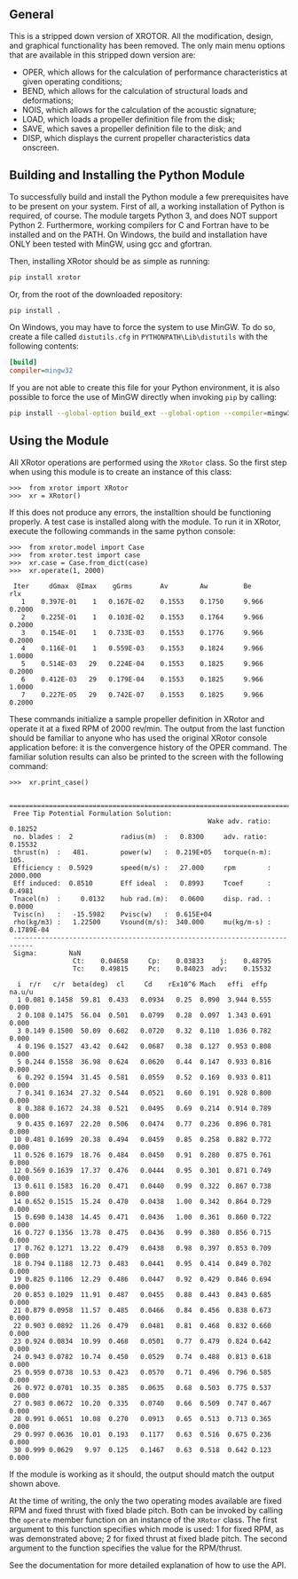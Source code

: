 
General
-------
This is a stripped down version of XROTOR. All the modification, design, and graphical functionality has
been removed. The only main menu options that are available in this stripped down version are:
* OPER, which allows for the calculation of performance characteristics at given operating conditions;
* BEND, which allows for the calculation of structural loads and deformations;
* NOIS, which allows for the calculation of the acoustic signature;
* LOAD, which loads a propeller definition file from the disk;
* SAVE, which saves a propeller definition file to the disk; and
* DISP, which displays the current propeller characteristics data onscreen.

Building and Installing the Python Module
-----------------------------------------
To successfully build and install the Python module a few prerequisites have to be present on your system. First of all,
a working installation of Python is required, of course. The module targets Python 3, and does NOT support Python 2. 
Furthermore, working compilers for C and Fortran have to be installed and on the PATH. On Windows, the build and
installation have ONLY been tested with MinGW, using gcc and gfortran. 

Then, installing XRotor should be as simple as running:

```bash
pip install xrotor
```

Or, from the root of the downloaded repository:

```bash
pip install .
```

On Windows, you may have to force the system to use MinGW. To do so, create a file called `distutils.cfg` in 
`PYTHONPATH\Lib\distutils` with the following contents:

```INI
[build]
compiler=mingw32
```

If you are not able to create this file for your Python environment, it is also possible to force the use of MinGW 
directly when invoking `pip` by calling:

```bash
pip install --global-option build_ext --global-option --compiler=mingw32 xrotor
```

Using the Module
----------------
All XRotor operations are performed using the `XRotor` class. So the first step when using this module is to create an
instance of this class:

```pycon
>>>  from xrotor import XRotor
>>>  xr = XRotor()
```

If this does not produce any errors, the installtion should be functioning properly. 
A test case is installed along with the module. To run it in XRotor, execute the following commands in the same python
console:

```pycon
>>>  from xrotor.model import Case
>>>  from xrotor.test import case
>>>  xr.case = Case.from_dict(case)
>>>  xr.operate(1, 2000)

 Iter     dGmax  @Imax    gGrms       Av        Aw         Be       rlx
   1    0.397E-01    1   0.167E-02    0.1553    0.1750     9.966    0.2000
   2    0.225E-01    1   0.103E-02    0.1553    0.1764     9.966    0.2000
   3    0.154E-01    1   0.733E-03    0.1553    0.1776     9.966    0.2000
   4    0.116E-01    1   0.559E-03    0.1553    0.1824     9.966    1.0000
   5    0.514E-03   29   0.224E-04    0.1553    0.1825     9.966    0.2000
   6    0.412E-03   29   0.179E-04    0.1553    0.1825     9.966    1.0000
   7    0.227E-05   29   0.742E-07    0.1553    0.1825     9.966    0.2000

```

These commands initialize a sample propeller definition in XRotor and operate it at a fixed RPM of 2000 rev/min. The 
output from the last function should be familiar to anyone who has used the original XRotor console application before:
it is the convergence history of the OPER command. The familiar solution results can also be printed to the screen with
the following command:

```pycon
>>>  xr.print_case()

 ===========================================================================
 Free Tip Potential Formulation Solution:
                                                  Wake adv. ratio:    0.18252
 no. blades :  2            radius(m)  :   0.8300     adv. ratio:     0.15532
 thrust(n)  :   481.        power(w)   :  0.219E+05   torque(n-m):   105.
 Efficiency :  0.5929       speed(m/s) :   27.000     rpm        :   2000.000
 Eff induced:  0.8510       Eff ideal  :   0.8993     Tcoef      :     0.4981
 Tnacel(n)  :     0.0132    hub rad.(m):   0.0600     disp. rad. :    0.0000
 Tvisc(n)   :   -15.5982    Pvisc(w)   :  0.615E+04
 rho(kg/m3) :   1.22500     Vsound(m/s):  340.000     mu(kg/m-s) : 0.1789E-04
 ---------------------------------------------------------------------------
 Sigma:        NaN
                Ct:    0.04658     Cp:    0.03833    j:    0.48795
                Tc:    0.49815     Pc:    0.84023  adv:    0.15532

  i  r/r   c/r  beta(deg)  cl     Cd    rEx10^6 Mach   effi  effp  na.u/u
  1 0.081 0.1458  59.81  0.433   0.0934   0.25  0.090  3.944 0.555   0.000
  2 0.108 0.1475  56.04  0.501   0.0799   0.28  0.097  1.343 0.691   0.000
  3 0.149 0.1500  50.09  0.602   0.0720   0.32  0.110  1.036 0.782   0.000
  4 0.196 0.1527  43.42  0.642   0.0687   0.38  0.127  0.953 0.808   0.000
  5 0.244 0.1558  36.98  0.624   0.0620   0.44  0.147  0.933 0.816   0.000
  6 0.292 0.1594  31.45  0.581   0.0559   0.52  0.169  0.933 0.811   0.000
  7 0.341 0.1634  27.32  0.544   0.0521   0.60  0.191  0.928 0.800   0.000
  8 0.388 0.1672  24.38  0.521   0.0495   0.69  0.214  0.914 0.789   0.000
  9 0.435 0.1697  22.20  0.506   0.0474   0.77  0.236  0.896 0.781   0.000
 10 0.481 0.1699  20.38  0.494   0.0459   0.85  0.258  0.882 0.772   0.000
 11 0.526 0.1679  18.76  0.484   0.0450   0.91  0.280  0.875 0.761   0.000
 12 0.569 0.1639  17.37  0.476   0.0444   0.95  0.301  0.871 0.749   0.000
 13 0.611 0.1583  16.20  0.471   0.0440   0.99  0.322  0.867 0.738   0.000
 14 0.652 0.1515  15.24  0.470   0.0438   1.00  0.342  0.864 0.729   0.000
 15 0.690 0.1438  14.45  0.471   0.0436   1.00  0.361  0.860 0.722   0.000
 16 0.727 0.1356  13.78  0.475   0.0436   0.99  0.380  0.856 0.715   0.000
 17 0.762 0.1271  13.22  0.479   0.0438   0.98  0.397  0.853 0.709   0.000
 18 0.794 0.1188  12.73  0.483   0.0441   0.95  0.414  0.849 0.702   0.000
 19 0.825 0.1106  12.29  0.486   0.0447   0.92  0.429  0.846 0.694   0.000
 20 0.853 0.1029  11.91  0.487   0.0455   0.88  0.443  0.843 0.685   0.000
 21 0.879 0.0958  11.57  0.485   0.0466   0.84  0.456  0.838 0.673   0.000
 22 0.903 0.0892  11.26  0.479   0.0481   0.81  0.468  0.832 0.660   0.000
 23 0.924 0.0834  10.99  0.468   0.0501   0.77  0.479  0.824 0.642   0.000
 24 0.943 0.0782  10.74  0.450   0.0529   0.74  0.488  0.813 0.618   0.000
 25 0.959 0.0738  10.53  0.423   0.0570   0.71  0.496  0.796 0.585   0.000
 26 0.972 0.0701  10.35  0.385   0.0635   0.68  0.503  0.775 0.537   0.000
 27 0.983 0.0672  10.20  0.335   0.0740   0.66  0.509  0.747 0.467   0.000
 28 0.991 0.0651  10.08  0.270   0.0913   0.65  0.513  0.713 0.365   0.000
 29 0.997 0.0636  10.01  0.193   0.1177   0.63  0.516  0.675 0.236   0.000
 30 0.999 0.0629   9.97  0.125   0.1467   0.63  0.518  0.642 0.123   0.000
```

If the module is working as it should, the output should match the output shown above.

At the time of writing, the only the two operating modes available are fixed RPM and fixed thrust with fixed blade pitch.
Both can be invoked by calling the `operate` member function on an instance of the `XRotor` class. The first argument
to this function specifies which mode is used: 1 for fixed RPM, as was demonstrated above; 2 for fixed thrust at fixed
blade pitch. The second argument to the function specifies the value for the RPM/thrust. 

See the documentation for more detailed explanation of how to use the API.
 